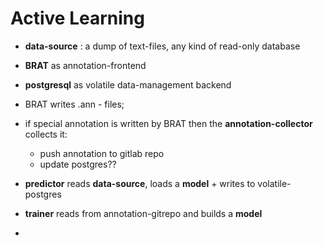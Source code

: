 # Active Learning

* __data-source__ : a dump of text-files, any kind of read-only database
* __BRAT__ as annotation-frontend
* __postgresql__ as volatile data-management backend
* BRAT writes .ann - files; 
* if special annotation is written by BRAT then the __annotation-collector__ collects it: 
  * push annotation to gitlab repo
  * update postgres??
  
* __predictor__ reads __data-source__, loads a __model__ + writes to volatile-postgres
* __trainer__ reads from annotation-gitrepo and builds a __model__
*